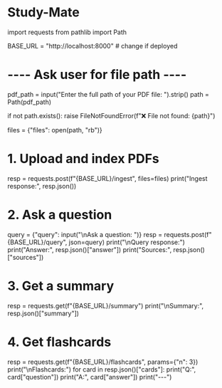# Study-Mate
import requests
from pathlib import Path

BASE_URL = "http://localhost:8000"  # change if deployed

# ---- Ask user for file path ----
pdf_path = input("Enter the full path of your PDF file: ").strip()
path = Path(pdf_path)

if not path.exists():
    raise FileNotFoundError(f"❌ File not found: {path}")

files = {"files": open(path, "rb")}

# 1. Upload and index PDFs
resp = requests.post(f"{BASE_URL}/ingest", files=files)
print("Ingest response:", resp.json())

# 2. Ask a question
query = {"query": input("\nAsk a question: ")}
resp = requests.post(f"{BASE_URL}/query", json=query)
print("\nQuery response:")
print("Answer:", resp.json()["answer"])
print("Sources:", resp.json()["sources"])

# 3. Get a summary
resp = requests.get(f"{BASE_URL}/summary")
print("\nSummary:", resp.json()["summary"])

# 4. Get flashcards
resp = requests.get(f"{BASE_URL}/flashcards", params={"n": 3})
print("\nFlashcards:")
for card in resp.json()["cards"]:
    print("Q:", card["question"])
    print("A:", card["answer"])
    print("---")
